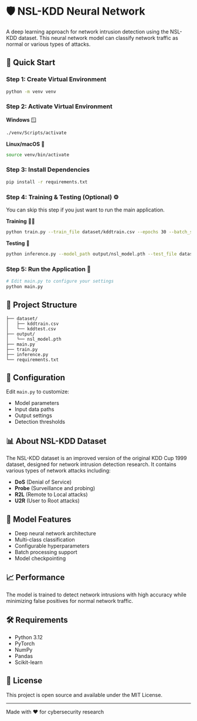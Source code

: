 # 🛡️ NSL-KDD Neural Network

A deep learning approach for network intrusion detection using the NSL-KDD dataset. This neural network model can classify network traffic as normal or various types of attacks.

## 🚀 Quick Start

### Step 1: Create Virtual Environment

```bash
python -m venv venv
```

### Step 2: Activate Virtual Environment

**Windows** 🪟

```bash
./venv/Scripts/activate
```

**Linux/macOS** 🐧

```bash
source venv/bin/activate
```

### Step 3: Install Dependencies

```bash
pip install -r requirements.txt
```

### Step 4: Training & Testing (Optional) ⚙️

You can skip this step if you just want to run the main application.

**Training** 🏋️‍♂️

```bash
python train.py --train_file dataset/kddtrain.csv --epochs 30 --batch_size 64 --lr 0.001 --output_dir ./output
```

**Testing** 🧪

```bash
python inference.py --model_path output/nsl_model.pth --test_file dataset/kddtest.csv --batch_size=64
```

### Step 5: Run the Application 🎯

```bash
# Edit main.py to configure your settings
python main.py
```

## 📁 Project Structure

```
├── dataset/
│   ├── kddtrain.csv
│   └── kddtest.csv
├── output/
│   └── nsl_model.pth
├── main.py
├── train.py
├── inference.py
└── requirements.txt
```

## 🔧 Configuration

Edit `main.py` to customize:

- Model parameters
- Input data paths
- Output settings
- Detection thresholds

## 📊 About NSL-KDD Dataset

The NSL-KDD dataset is an improved version of the original KDD Cup 1999 dataset, designed for network intrusion detection research. It contains various types of network attacks including:

- **DoS** (Denial of Service)
- **Probe** (Surveillance and probing)
- **R2L** (Remote to Local attacks)
- **U2R** (User to Root attacks)

## 🤖 Model Features

- Deep neural network architecture
- Multi-class classification
- Configurable hyperparameters
- Batch processing support
- Model checkpointing

## 📈 Performance

The model is trained to detect network intrusions with high accuracy while minimizing false positives for normal network traffic.

## 🛠️ Requirements

- Python 3.12
- PyTorch
- NumPy
- Pandas
- Scikit-learn

## 📝 License

This project is open source and available under the MIT License.

---

Made with ❤️ for cybersecurity research
